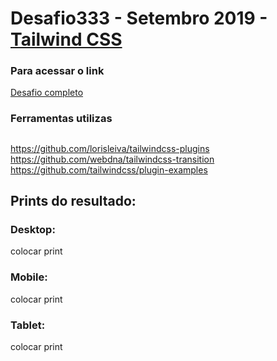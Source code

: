 
# Desafio333 - Setembro 2019 - [Tailwind CSS](https://tailwindcss.com/)



### Para acessar o link
<a href="" target="_blank">Desafio completo</a>

### Ferramentas utilizas
## 
https://github.com/lorisleiva/tailwindcss-plugins
https://github.com/webdna/tailwindcss-transition
https://github.com/tailwindcss/plugin-examples


## Prints do resultado:

### Desktop:
colocar print

### Mobile:
colocar print

### Tablet:
colocar print

